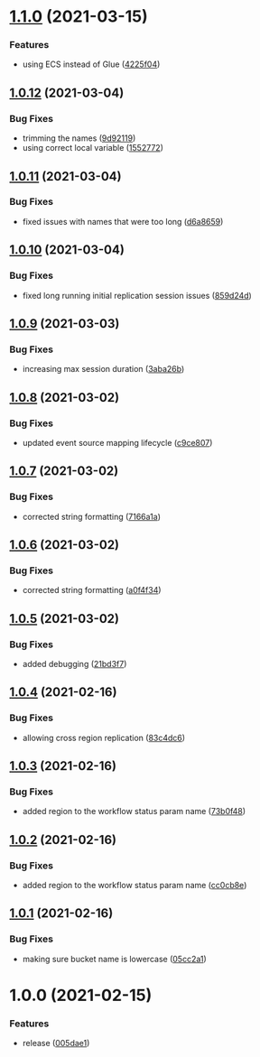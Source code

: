 # [1.1.0](http://bitbucket.org/adaptavistlabs/module-dynamodb-replication/compare/v1.0.12...v1.1.0) (2021-03-15)


### Features

* using ECS instead of Glue ([4225f04](http://bitbucket.org/adaptavistlabs/module-dynamodb-replication/commits/4225f0480c40a22e04e09eb6d8c75ee881d9954c))

## [1.0.12](http://bitbucket.org/adaptavistlabs/module-dynamodb-replication/compare/v1.0.11...v1.0.12) (2021-03-04)


### Bug Fixes

* trimming the names ([9d92119](http://bitbucket.org/adaptavistlabs/module-dynamodb-replication/commits/9d9211920e0b4161e6d2e608bfd398b420f54fb9))
* using correct local variable ([1552772](http://bitbucket.org/adaptavistlabs/module-dynamodb-replication/commits/15527724edb4a0e1c26ce71f435b17cf522fc1b4))

## [1.0.11](http://bitbucket.org/adaptavistlabs/module-dynamodb-replication/compare/v1.0.10...v1.0.11) (2021-03-04)


### Bug Fixes

* fixed issues with names that were too long ([d6a8659](http://bitbucket.org/adaptavistlabs/module-dynamodb-replication/commits/d6a865989f9703d7b0ef60cdc696f3b4f2002aaa))

## [1.0.10](http://bitbucket.org/adaptavistlabs/module-dynamodb-replication/compare/v1.0.9...v1.0.10) (2021-03-04)


### Bug Fixes

* fixed long running initial replication session issues ([859d24d](http://bitbucket.org/adaptavistlabs/module-dynamodb-replication/commits/859d24d35214d0808ab1f8b6301cf274a6abb475))

## [1.0.9](http://bitbucket.org/adaptavistlabs/module-dynamodb-replication/compare/v1.0.8...v1.0.9) (2021-03-03)


### Bug Fixes

* increasing max session duration ([3aba26b](http://bitbucket.org/adaptavistlabs/module-dynamodb-replication/commits/3aba26b18a30e83044cf2b525014ae190153cb1a))

## [1.0.8](http://bitbucket.org/adaptavistlabs/module-dynamodb-replication/compare/v1.0.7...v1.0.8) (2021-03-02)


### Bug Fixes

* updated event source mapping lifecycle ([c9ce807](http://bitbucket.org/adaptavistlabs/module-dynamodb-replication/commits/c9ce807c40d292070db1671de73214801733e0d2))

## [1.0.7](http://bitbucket.org/adaptavistlabs/module-dynamodb-replication/compare/v1.0.6...v1.0.7) (2021-03-02)


### Bug Fixes

* corrected string formatting ([7166a1a](http://bitbucket.org/adaptavistlabs/module-dynamodb-replication/commits/7166a1a9240da0a3e08e870f72fd26b252700b24))

## [1.0.6](http://bitbucket.org/adaptavistlabs/module-dynamodb-replication/compare/v1.0.5...v1.0.6) (2021-03-02)


### Bug Fixes

* corrected string formatting ([a0f4f34](http://bitbucket.org/adaptavistlabs/module-dynamodb-replication/commits/a0f4f34f0655855d4548b73e5855a00387af9e1b))

## [1.0.5](http://bitbucket.org/adaptavistlabs/module-dynamodb-replication/compare/v1.0.4...v1.0.5) (2021-03-02)


### Bug Fixes

* added debugging ([21bd3f7](http://bitbucket.org/adaptavistlabs/module-dynamodb-replication/commits/21bd3f7c0ff7bcc40d50df466aeb5a6fef5a87a6))

## [1.0.4](http://bitbucket.org/adaptavistlabs/module-dynamodb-replication/compare/v1.0.3...v1.0.4) (2021-02-16)


### Bug Fixes

* allowing cross region replication ([83c4dc6](http://bitbucket.org/adaptavistlabs/module-dynamodb-replication/commits/83c4dc6ba27ef64e4be10c0b925fce21f0a9197b))

## [1.0.3](http://bitbucket.org/adaptavistlabs/module-dynamodb-replication/compare/v1.0.2...v1.0.3) (2021-02-16)


### Bug Fixes

* added region to the workflow status param name ([73b0f48](http://bitbucket.org/adaptavistlabs/module-dynamodb-replication/commits/73b0f480bbd38dec64410a33f82a936eb3fc3131))

## [1.0.2](http://bitbucket.org/adaptavistlabs/module-dynamodb-replication/compare/v1.0.1...v1.0.2) (2021-02-16)


### Bug Fixes

* added region to the workflow status param name ([cc0cb8e](http://bitbucket.org/adaptavistlabs/module-dynamodb-replication/commits/cc0cb8eb6c7b2fdd93e2ce82ae5eb7d77c41167e))

## [1.0.1](http://bitbucket.org/adaptavistlabs/module-dynamodb-replication/compare/v1.0.0...v1.0.1) (2021-02-16)


### Bug Fixes

* making sure bucket name is lowercase ([05cc2a1](http://bitbucket.org/adaptavistlabs/module-dynamodb-replication/commits/05cc2a1b80d742cc8fe8e34f5effd198d8764ebf))

# 1.0.0 (2021-02-15)


### Features

* release ([005dae1](http://bitbucket.org/adaptavistlabs/module-dynamodb-replication/commits/005dae1bc4866f505ff0b7fcae57b4907378ce03))
